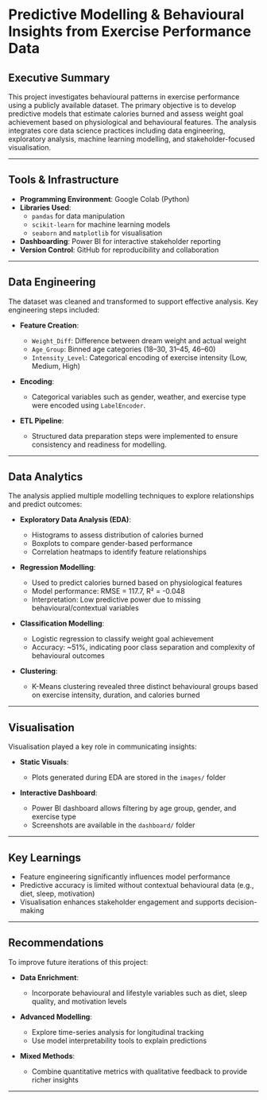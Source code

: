 # Predictive Modelling & Behavioural Insights from Exercise Performance Data

## Executive Summary

This project investigates behavioural patterns in exercise performance using a publicly available dataset. The primary objective is to develop predictive models that estimate calories burned and assess weight goal achievement based on physiological and behavioural features. The analysis integrates core data science practices including data engineering, exploratory analysis, machine learning modelling, and stakeholder-focused visualisation.

---

## Tools & Infrastructure

- **Programming Environment**: Google Colab (Python)
- **Libraries Used**:
  - `pandas` for data manipulation
  - `scikit-learn` for machine learning models
  - `seaborn` and `matplotlib` for visualisation
- **Dashboarding**: Power BI for interactive stakeholder reporting
- **Version Control**: GitHub for reproducibility and collaboration

---

## Data Engineering

The dataset was cleaned and transformed to support effective analysis. Key engineering steps included:

- **Feature Creation**:
  - `Weight_Diff`: Difference between dream weight and actual weight
  - `Age_Group`: Binned age categories (18–30, 31–45, 46–60)
  - `Intensity_Level`: Categorical encoding of exercise intensity (Low, Medium, High)

- **Encoding**:
  - Categorical variables such as gender, weather, and exercise type were encoded using `LabelEncoder`.

- **ETL Pipeline**:
  - Structured data preparation steps were implemented to ensure consistency and readiness for modelling.

---

## Data Analytics

The analysis applied multiple modelling techniques to explore relationships and predict outcomes:

- **Exploratory Data Analysis (EDA)**:
  - Histograms to assess distribution of calories burned
  - Boxplots to compare gender-based performance
  - Correlation heatmaps to identify feature relationships

- **Regression Modelling**:
  - Used to predict calories burned based on physiological features
  - Model performance: RMSE = 117.7, R² = -0.048
  - Interpretation: Low predictive power due to missing behavioural/contextual variables
- **Classification Modelling**:
  - Logistic regression to classify weight goal achievement
  - Accuracy: ~51%, indicating poor class separation and complexity of behavioural outcomes

- **Clustering**:
  - K-Means clustering revealed three distinct behavioural groups based on exercise intensity, duration, and calories burned

---

## Visualisation

Visualisation played a key role in communicating insights:

- **Static Visuals**:
  - Plots generated during EDA are stored in the `images/` folder

- **Interactive Dashboard**:
  - Power BI dashboard allows filtering by age group, gender, and exercise type
  - Screenshots are available in the `dashboard/` folder

---

## Key Learnings

- Feature engineering significantly influences model performance
- Predictive accuracy is limited without contextual behavioural data (e.g., diet, sleep, motivation)
- Visualisation enhances stakeholder engagement and supports decision-making

---

## Recommendations

To improve future iterations of this project:

- **Data Enrichment**:
  - Incorporate behavioural and lifestyle variables such as diet, sleep quality, and motivation levels

- **Advanced Modelling**:
  - Explore time-series analysis for longitudinal tracking
  - Use model interpretability tools to explain predictions

- **Mixed Methods**:
  - Combine quantitative metrics with qualitative feedback to provide richer insights

---
